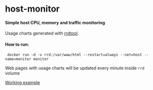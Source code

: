 # host-monitor

#### Simple host CPU, memory and traffic monitoring
Usage charts generated with [rrdtool](http://oss.oetiker.ch/rrdtool/).

#### How to run:
     docker run -d -v rrd:/var/www/html --restart=always --net=host --name=monitor monitor

Web pages with usage charts will be updated every minute inside `rrd` volume

[Working example](http://vpn.devspire.com.au/)
